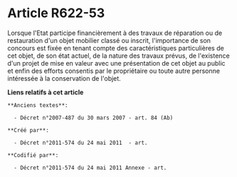 # Article R622-53

Lorsque l'Etat participe financièrement à des travaux de réparation ou de restauration d'un objet mobilier classé ou inscrit,
l'importance de son concours est fixée en tenant compte des caractéristiques particulières de cet objet, de son état actuel,
de la nature des travaux prévus, de l'existence d'un projet de mise en valeur avec une présentation de cet objet au public et
enfin des efforts consentis par le propriétaire ou toute autre personne intéressée à la conservation de l'objet.

**Liens relatifs à cet article**

	**Anciens textes**:

	  - Décret n°2007-487 du 30 mars 2007 - art. 84 (Ab)

	**Créé par**:

	  - Décret n°2011-574 du 24 mai 2011  - art.

	**Codifié par**:

	  - Décret n°2011-574 du 24 mai 2011 Annexe - art.
